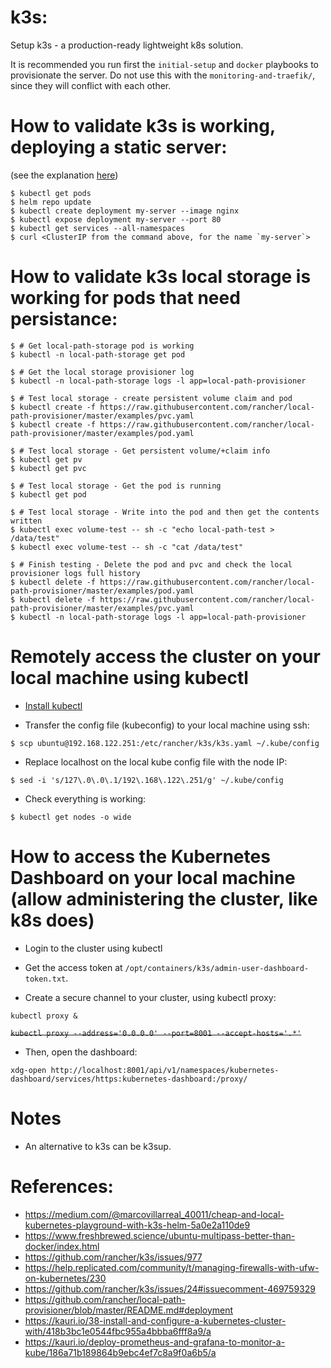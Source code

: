 # k3s:

Setup k3s - a production-ready lightweight k8s solution.

It is recommended you run first the `initial-setup` and `docker` playbooks to
provisionate the server. Do not use this with the `monitoring-and-traefik/`,
since they will conflict with each other.


# How to validate k3s is working, deploying a static server:
(see the explanation [here](https://fedoramagazine.org/kubernetes-on-fedora-iot-with-k3s/))

```
$ kubectl get pods
$ helm repo update
$ kubectl create deployment my-server --image nginx
$ kubectl expose deployment my-server --port 80
$ kubectl get services --all-namespaces
$ curl <ClusterIP from the command above, for the name `my-server`>
```

# How to validate k3s local storage is working for pods that need persistance:

```
$ # Get local-path-storage pod is working
$ kubectl -n local-path-storage get pod

$ # Get the local storage provisioner log
$ kubectl -n local-path-storage logs -l app=local-path-provisioner

$ # Test local storage - create persistent volume claim and pod
$ kubectl create -f https://raw.githubusercontent.com/rancher/local-path-provisioner/master/examples/pvc.yaml
$ kubectl create -f https://raw.githubusercontent.com/rancher/local-path-provisioner/master/examples/pod.yaml

$ # Test local storage - Get persistent volume/+claim info
$ kubectl get pv
$ kubectl get pvc

$ # Test local storage - Get the pod is running
$ kubectl get pod

$ # Test local storage - Write into the pod and then get the contents written
$ kubectl exec volume-test -- sh -c "echo local-path-test > /data/test"
$ kubectl exec volume-test -- sh -c "cat /data/test"

$ # Finish testing - Delete the pod and pvc and check the local provisioner logs full history
$ kubectl delete -f https://raw.githubusercontent.com/rancher/local-path-provisioner/master/examples/pod.yaml
$ kubectl delete -f https://raw.githubusercontent.com/rancher/local-path-provisioner/master/examples/pvc.yaml
$ kubectl -n local-path-storage logs -l app=local-path-provisioner
```


# Remotely access the cluster **on your local machine** using kubectl

- [Install kubectl](https://kubernetes.io/docs/tasks/tools/install-kubectl/)

- Transfer the config file (kubeconfig) to your local machine using ssh:

```
$ scp ubuntu@192.168.122.251:/etc/rancher/k3s/k3s.yaml ~/.kube/config
```

- Replace localhost on the local kube config file with the node IP:

```
$ sed -i 's/127\.0\.0\.1/192\.168\.122\.251/g' ~/.kube/config
```

- Check everything is working:

```
$ kubectl get nodes -o wide
```


# How to access the Kubernetes Dashboard **on your local machine** (allow administering the cluster, like k8s does)

- Login to the cluster using kubectl

- Get the access token at `/opt/containers/k3s/admin-user-dashboard-token.txt`.

- Create a secure channel to your cluster, using kubectl proxy:

`kubectl proxy &`

~~`kubectl proxy --address='0.0.0.0' --port=8001 --accept-hosts='.*'`~~

- Then, open the dashboard:

`xdg-open http://localhost:8001/api/v1/namespaces/kubernetes-dashboard/services/https:kubernetes-dashboard:/proxy/`


# Notes

- An alternative to k3s can be k3sup.


# References:

- <https://medium.com/@marcovillarreal_40011/cheap-and-local-kubernetes-playground-with-k3s-helm-5a0e2a110de9>
- <https://www.freshbrewed.science/ubuntu-multipass-better-than-docker/index.html>
- <https://github.com/rancher/k3s/issues/977>
- <https://help.replicated.com/community/t/managing-firewalls-with-ufw-on-kubernetes/230>
- <https://github.com/rancher/k3s/issues/24#issuecomment-469759329>
- <https://github.com/rancher/local-path-provisioner/blob/master/README.md#deployment>
- <https://kauri.io/38-install-and-configure-a-kubernetes-cluster-with/418b3bc1e0544fbc955a4bbba6fff8a9/a>
- <https://kauri.io/deploy-prometheus-and-grafana-to-monitor-a-kube/186a71b189864b9ebc4ef7c8a9f0a6b5/a>
